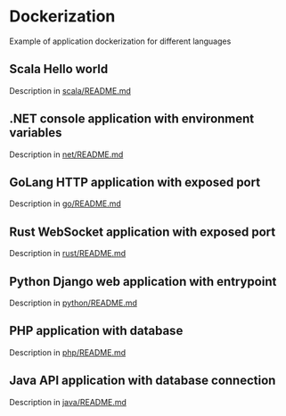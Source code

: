 # Dockerization

Example of application dockerization for different languages

## Scala Hello world

Description in [scala/README.md](scala/README.md)

## .NET console application with environment variables

Description in [net/README.md](net/README.md)

## GoLang HTTP application with exposed port

Description in [go/README.md](go/README.md)

## Rust WebSocket application with exposed port

Description in [rust/README.md](rust/README.md)

## Python Django web application with entrypoint

Description in [python/README.md](python/README.md)

## PHP application with database

Description in [php/README.md](php/README.md)

## Java API application with database connection

Description in [java/README.md](java/README.md)
